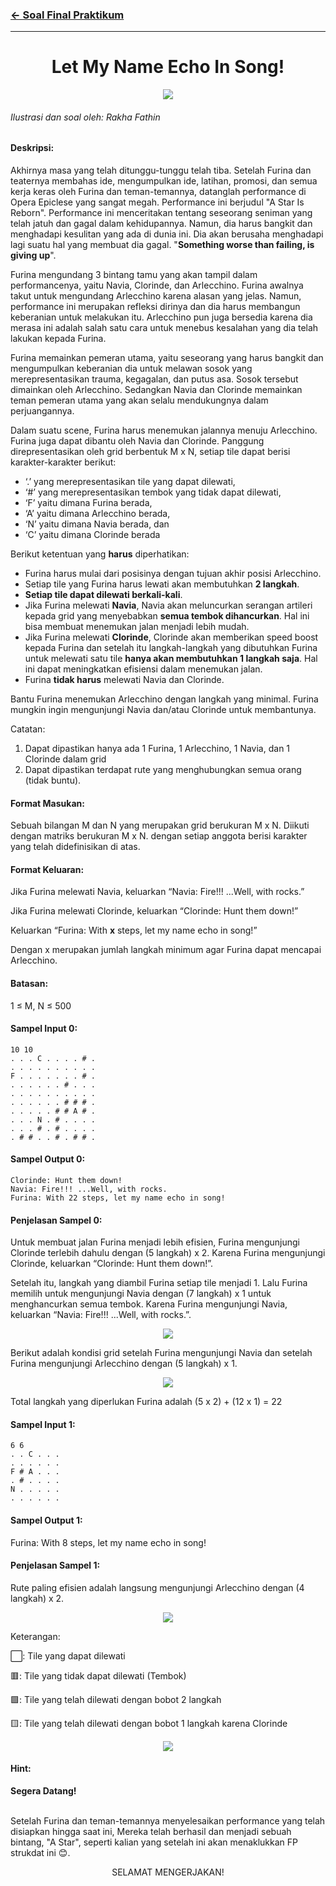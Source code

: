 ### [← Soal Final Praktikum](../../README.md)
<hr />

<div align=center>
  
# Let My Name Echo In Song!

 <img src="../../assets/F-1.png"/><br>

</div>

###### Ilustrasi dan soal oleh: Rakha Fathin
#### Deskripsi: 
Akhirnya masa yang telah ditunggu-tunggu telah tiba. Setelah Furina dan teaternya membahas ide, mengumpulkan ide, latihan, promosi, dan semua kerja keras oleh Furina dan teman-temannya, datanglah performance di Opera Epiclese yang sangat megah. Performance ini berjudul "A Star Is Reborn". Performance ini menceritakan tentang seseorang seniman yang telah jatuh dan gagal dalam kehidupannya. Namun, dia harus bangkit dan menghadapi kesulitan yang ada di dunia ini. Dia akan berusaha menghadapi lagi suatu hal yang membuat dia gagal. "**Something worse than failing, is giving up**".

Furina mengundang 3 bintang tamu yang akan tampil dalam performancenya, yaitu Navia, Clorinde, dan Arlecchino. Furina awalnya takut untuk mengundang Arlecchino karena alasan yang jelas. Namun, performance ini merupakan refleksi dirinya dan dia harus membangun keberanian untuk melakukan itu. Arlecchino pun juga bersedia karena dia merasa ini adalah salah satu cara untuk menebus kesalahan yang dia telah lakukan kepada Furina.

Furina memainkan pemeran utama, yaitu seseorang yang harus bangkit dan mengumpulkan keberanian dia untuk melawan sosok yang merepresentasikan trauma, kegagalan, dan putus asa. Sosok tersebut dimainkan oleh Arlecchino. Sedangkan Navia dan Clorinde memainkan teman pemeran utama yang akan selalu mendukungnya dalam perjuangannya.

Dalam suatu scene, Furina harus menemukan jalannya menuju Arlecchino. Furina juga dapat dibantu oleh Navia dan Clorinde. Panggung direpresentasikan oleh grid berbentuk M x N, setiap tile dapat berisi karakter-karakter berikut:

- ‘.’ yang merepresentasikan tile yang dapat dilewati,
- ‘#’ yang merepresentasikan tembok yang tidak dapat dilewati,
- ‘F’ yaitu dimana Furina berada,
- ‘A’ yaitu dimana Arlecchino berada,
- ‘N’ yaitu dimana Navia berada, dan
- ‘C’ yaitu dimana Clorinde berada

Berikut ketentuan yang **harus** diperhatikan:
- Furina harus mulai dari posisinya dengan tujuan akhir posisi Arlecchino.
- Setiap tile yang Furina harus lewati akan membutuhkan **2 langkah**.
- **Setiap tile dapat dilewati berkali-kali**.
- Jika Furina melewati **Navia**, Navia akan meluncurkan serangan artileri kepada grid yang menyebabkan **semua tembok dihancurkan**. Hal ini bisa membuat menemukan jalan menjadi lebih mudah.
- Jika Furina melewati **Clorinde**, Clorinde akan memberikan speed boost kepada Furina dan setelah itu langkah-langkah yang dibutuhkan Furina untuk melewati satu tile **hanya akan membutuhkan 1 langkah saja**. Hal ini dapat meningkatkan efisiensi dalam menemukan jalan.
- Furina **tidak harus** melewati Navia dan Clorinde.

Bantu Furina menemukan Arlecchino dengan langkah yang minimal. Furina mungkin ingin mengunjungi Navia dan/atau Clorinde untuk membantunya.

Catatan:
1. Dapat dipastikan hanya ada 1 Furina, 1 Arlecchino, 1 Navia, dan 1 Clorinde dalam
grid
2. Dapat dipastikan terdapat rute yang menghubungkan semua orang (tidak buntu).

#### Format Masukan:
Sebuah bilangan M dan N yang merupakan grid berukuran M x N. Diikuti dengan matriks berukuran M x N. dengan setiap anggota berisi karakter yang telah didefinisikan di atas.

#### Format Keluaran:
Jika Furina melewati Navia, keluarkan “Navia: Fire!!! ...Well, with rocks.”

Jika Furina melewati Clorinde, keluarkan “Clorinde: Hunt them down!”

Keluarkan “Furina: With **x** steps, let my name echo in song!”

Dengan x merupakan jumlah langkah minimum agar Furina dapat mencapai Arlecchino.

#### Batasan:
1 ≤ M, N ≤ 500

#### Sampel Input 0:
```
10 10
. . . C . . . . # .
. . . . . . . . . .
F . . . . . . . # .
. . . . . . # . . .
. . . . . . . . . .
. . . . . . # # # .
. . . . . # # A # .
. . . N . # . . . .
. . . # . # . . . .
. # # . . # . # # .
```

#### Sampel Output 0:
```
Clorinde: Hunt them down!
Navia: Fire!!! ...Well, with rocks.
Furina: With 22 steps, let my name echo in song!
```

#### Penjelasan Sampel 0:
Untuk membuat jalan Furina menjadi lebih efisien, Furina mengunjungi Clorinde terlebih dahulu dengan (5 langkah) x 2. Karena Furina mengunjungi Clorinde, keluarkan “Clorinde: Hunt them down!”.

Setelah itu, langkah yang diambil Furina setiap tile menjadi 1. Lalu Furina memilih untuk mengunjungi Navia dengan (7 langkah) x 1 untuk menghancurkan semua tembok. Karena Furina mengunjungi Navia, keluarkan “Navia: Fire!!! ...Well, with rocks.”.

<p align="center">
    <img src="../../assets/F-2.png" />
</p>

Berikut adalah kondisi grid setelah Furina mengunjungi Navia dan setelah Furina mengunjungi Arlecchino dengan (5 langkah) x 1.

<p align="center">
    <img src="../../assets/F-3.png" />
</p>

Total langkah yang diperlukan Furina adalah (5 x 2) + (12 x 1) = 22

#### Sampel Input 1:
```
6 6
. . C . . .
. . . . . .
F # A . . .
. # . . . .
N . . . . .
. . . . . .
```

#### Sampel Output 1:
Furina: With 8 steps, let my name echo in song!

#### Penjelasan Sampel 1:
Rute paling efisien adalah langsung mengunjungi Arlecchino dengan (4 langkah) x 2.
<p align="center">
    <img src="../../assets/F-4.png" />
</p>

Keterangan:

⬜: Tile yang dapat dilewati

🟥: Tile yang tidak dapat dilewati (Tembok)

🟩: Tile yang telah dilewati dengan bobot 2 langkah

🟨: Tile yang telah dilewati dengan bobot 1 langkah karena Clorinde

<p align="center">
    <img src="../../assets/F-5.png" />
</p>

#### Hint:
**Segera Datang!**<br><br>

Setelah Furina dan teman-temannya menyelesaikan performance yang telah disiapkan hingga saat ini, Mereka telah berhasil dan menjadi sebuah bintang, "A Star", seperti kalian yang setelah ini akan menaklukkan FP strukdat ini 😊.

<p align="center">
    SELAMAT MENGERJAKAN!
</p>
